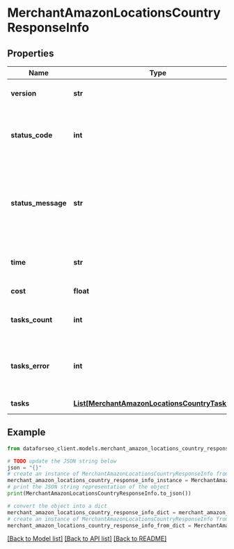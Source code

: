 # MerchantAmazonLocationsCountryResponseInfo


## Properties

Name | Type | Description | Notes
------------ | ------------- | ------------- | -------------
**version** | **str** | the current version of the API | [optional] 
**status_code** | **int** | general status code you can find the full list of the response codes here | [optional] 
**status_message** | **str** | general informational message you can find the full list of general informational messages here | [optional] 
**time** | **str** | total execution time, seconds | [optional] 
**cost** | **float** | total tasks cost, USD | [optional] 
**tasks_count** | **int** | the number of tasks in the tasks array | [optional] 
**tasks_error** | **int** | the number of tasks in the tasks array returned with an error | [optional] 
**tasks** | [**List[MerchantAmazonLocationsCountryTaskInfo]**](MerchantAmazonLocationsCountryTaskInfo.md) | array of tasks | [optional] 

## Example

```python
from dataforseo_client.models.merchant_amazon_locations_country_response_info import MerchantAmazonLocationsCountryResponseInfo

# TODO update the JSON string below
json = "{}"
# create an instance of MerchantAmazonLocationsCountryResponseInfo from a JSON string
merchant_amazon_locations_country_response_info_instance = MerchantAmazonLocationsCountryResponseInfo.from_json(json)
# print the JSON string representation of the object
print(MerchantAmazonLocationsCountryResponseInfo.to_json())

# convert the object into a dict
merchant_amazon_locations_country_response_info_dict = merchant_amazon_locations_country_response_info_instance.to_dict()
# create an instance of MerchantAmazonLocationsCountryResponseInfo from a dict
merchant_amazon_locations_country_response_info_from_dict = MerchantAmazonLocationsCountryResponseInfo.from_dict(merchant_amazon_locations_country_response_info_dict)
```
[[Back to Model list]](../README.md#documentation-for-models) [[Back to API list]](../README.md#documentation-for-api-endpoints) [[Back to README]](../README.md)


